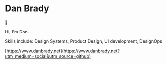 # Dan Brady

👋

Hi, I'm Dan.

Skills include: Design Systems, Product Design, UI development, DesignOps

[https://www.danbrady.net](https://www.danbrady.net?utm_medium=social&utm_source=github)
